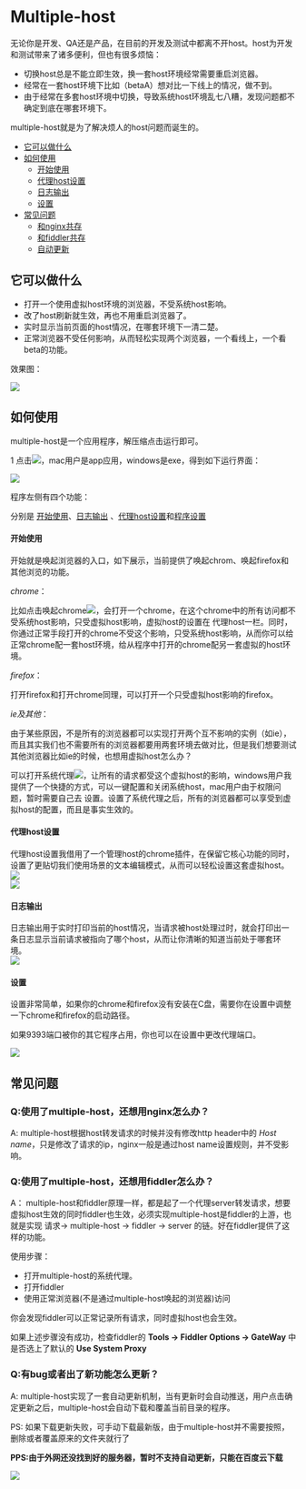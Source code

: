 
# Multiple-host

无论你是开发、QA还是产品，在目前的开发及测试中都离不开host。host为开发和测试带来了诸多便利，但也有很多烦恼：

+ 切换host总是不能立即生效，换一套host环境经常需要重启浏览器。
+ 经常在一套host环境下比如（betaA）想对比一下线上的情况，做不到。
+ 由于经常在多套host环境中切换，导致系统host环境乱七八糟，发现问题都不确定到底在哪套环境下。

multiple-host就是为了解决烦人的host问题而诞生的。


+ [它可以做什么](#doWhat)    
+ [如何使用](#how)    
	- [开始使用](#startUse)    
	- [代理host设置](#proxySetting)    
	- [日志输出](#log)    
	- [设置](#settings)   
+ [常见问题](#questions)
	- [和nginx共存](#nginx)
	- [和fiddler共存](#fiddler)
	- [自动更新](#update)


## <a name="doWhat" id="doWhat"></a>它可以做什么 

+ 打开一个使用虚拟host环境的浏览器，不受系统host影响。
+ 改了host刷新就生效，再也不用重启浏览器了。
+ 实时显示当前页面的host情况，在哪套环境下一清二楚。
+ 正常浏览器不受任何影响，从而轻松实现两个浏览器，一个看线上，一个看beta的功能。

效果图：

![](https://raw.githubusercontent.com/liyangready/multiple-host/master/wiki/resource/1.png)

## <a id="how">如何使用</a>

multiple-host是一个应用程序，解压缩点击运行即可。

1 点击![](https://raw.githubusercontent.com/liyangready/multiple-host/master/wiki/resource/3.png)，mac用户是app应用，windows是exe，得到如下运行界面：

![](https://raw.githubusercontent.com/liyangready/multiple-host/master/wiki/resource/2.png)

程序左侧有四个功能：

分别是 [开始使用](#startUse)、[日志输出](#log) 、[代理host设置](#proxySetting)和[程序设置](#settings)

#### <a name="startUse"></a>开始使用

开始就是唤起浏览器的入口，如下展示，当前提供了唤起chrom、唤起firefox和其他浏览的功能。

*chrome*：

比如点击唤起chrome![](https://raw.githubusercontent.com/liyangready/multiple-host/master/wiki/resource/5.png)，会打开一个chrome，在这个chrome中的所有访问都不受系统host影响，只受虚拟host影响，虚拟host的设置在 代理host一栏。同时，你通过正常手段打开的chrome不受这个影响，只受系统host影响，从而你可以给正常chrome配一套host环境，给从程序中打开的chrome配另一套虚拟的host环境。

*firefox*：

打开firefox和打开chrome同理，可以打开一个只受虚拟host影响的firefox。

*ie及其他*：

由于某些原因，不是所有的浏览器都可以实现打开两个互不影响的实例（如ie），而且其实我们也不需要所有的浏览器都要用两套环境去做对比，但是我们想要测试其他浏览器比如ie的时候，也想用虚拟host怎么办？

可以打开系统代理![](https://raw.githubusercontent.com/liyangready/multiple-host/master/wiki/resource/4.png)，让所有的请求都受这个虚拟host的影响，windows用户我提供了一个快捷的方式，可以一键配置和关闭系统host，mac用户由于权限问题，暂时需要自己去 设置。设置了系统代理之后，所有的浏览器都可以享受到虚拟host的配置，而且是事实生效的。

#### <a name="proxySetting"></a>代理host设置
代理host设置我借用了一个管理host的chrome插件，在保留它核心功能的同时，设置了更贴切我们使用场景的文本编辑模式，从而可以轻松设置这套虚拟host。  
![](https://raw.githubusercontent.com/liyangready/multiple-host/master/wiki/resource/7.png)  
![](https://raw.githubusercontent.com/liyangready/multiple-host/master/wiki/resource/6.png)

#### <a name="log"></a>日志输出
日志输出用于实时打印当前的host情况，当请求被host处理过时，就会打印出一条日志显示当前请求被指向了哪个host，从而让你清晰的知道当前处于哪套环境。   
![](https://raw.githubusercontent.com/liyangready/multiple-host/master/wiki/resource/8.png)

#### <a name="settings"></a>设置
设置非常简单，如果你的chrome和firefox没有安装在C盘，需要你在设置中调整一下chrome和firefox的启动路径。

如果9393端口被你的其它程序占用，你也可以在设置中更改代理端口。

![](https://raw.githubusercontent.com/liyangready/multiple-host/master/wiki/resource/9.png)

## <a name="questions"></a>常见问题

### <a name="nginx"></a>Q:使用了multiple-host，还想用nginx怎么办？
A: multiple-host根据host转发请求的时候并没有修改http header中的 *Host name*，只是修改了请求的ip，nginx一般是通过host name设置规则，并不受影响。

### <a name="fiddler"></a>Q:使用了multiple-host，还想用fiddler怎么办？
A： multiple-host和fiddler原理一样，都是起了一个代理server转发请求，想要虚拟host生效的同时fiddler也生效，必须实现multiple-host是fiddler的上游，也就是实现 请求-> multiple-host -> fiddler -> server 的链。好在fiddler提供了这样的功能。

使用步骤： 

+ 打开multiple-host的系统代理。
+ 打开fiddler
+ 使用正常浏览器(不是通过multiple-host唤起的浏览器)访问

你会发现fiddler可以正常记录所有请求，同时虚拟host也会生效。

如果上述步骤没有成功，检查fiddler的 **Tools -> Fiddler Options -> GateWay** 中是否选上了默认的 **Use System Proxy**

### <a name="update"></a>Q:有bug或者出了新功能怎么更新？
A: multiple-host实现了一套自动更新机制，当有更新时会自动推送，用户点击确定更新之后，multiple-host会自动下载和覆盖当前目录的程序。

PS: 如果下载更新失败，可手动下载最新版，由于multiple-host并不需要按照，删除或者覆盖原来的文件夹就行了

**PPS:由于外网还没找到好的服务器，暂时不支持自动更新，只能在百度云下载**

![](https://raw.githubusercontent.com/liyangready/multiple-host/master/wiki/resource/10.png)
